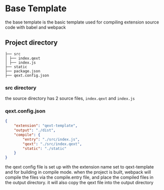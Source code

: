 # Base Template

the base template is the basic template used for compiling extension source code with babel and webpack

## Project directory

```
├── src
│ ├── index.qext
│ ├── index.js
├── static
├── package.json
├── qext.config.json
```

### src directory

the source directory has 2 source files, `index.qext` and `index.js`

### qext.config.json

```json
{
	"extension": "qext-template",
	"output": "./dist",
	"compile": {
		"entry": "./src/index.js",
		"qext": "./src/index.qext",
		"static": "./static"
	}
}
```

the qext config file is set up with the extension name set to qext-template and for building in compile mode. when the project is built, webpack will compile the files via the compile.entry file, and place the compiled files in the output directory. it will also copy the qext file into the output directory
